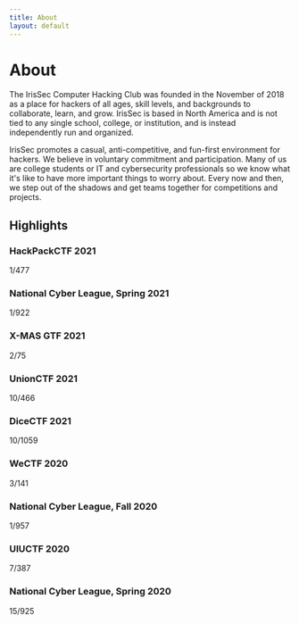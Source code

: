 ```yaml
---
title: About
layout: default
---
```


# About

The IrisSec Computer Hacking Club was founded in the November of 2018 as a place for hackers of all ages, skill levels, and backgrounds to collaborate, learn, and grow. IrisSec is based in North America and is not tied to any single school, college, or institution, and is instead independently run and organized.

IrisSec promotes a casual, anti-competitive, and fun-first environment for hackers. We believe in voluntary commitment and participation. Many of us are college students or IT and cybersecurity professionals so we know what it's like to have more important things to worry about. Every now and then, we step out of the shadows and get teams together for competitions and projects.

## Highlights

### HackPackCTF 2021
1/477

### National Cyber League, Spring 2021
1/922

### X-MAS GTF 2021
2/75

### UnionCTF 2021
10/466

### DiceCTF 2021
10/1059

### WeCTF 2020
3/141

### National Cyber League, Fall 2020
1/957

### UIUCTF 2020
7/387

### National Cyber League, Spring 2020
15/925
